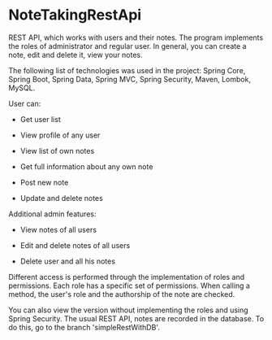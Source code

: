# NoteTakingRestApi
REST API, which works with users and their notes. The program implements the roles of administrator and regular user. In general, you can create a note, edit and delete it, view your notes.


The following list of technologies was used in the project: Spring Core, Spring Boot, Spring Data, Spring MVC, Spring Security, Maven, Lombok, MySQL.


User can:

- Get user list

- View profile of any user

- View list of own notes

- Get full information about any own note

- Post new note

- Update and delete notes


Additional admin features:

- View notes of all users

- Edit and delete notes of all users

- Delete user and all his notes


Different access is performed through the implementation of roles and permissions. 
Each role has a specific set of permissions. When calling a method, the user's role and the authorship of the note are checked.


You can also view the version without implementing the roles and using Spring Security. 
The usual REST API, notes are recorded in the database. To do this, go to the branch 'simpleRestWithDB'.
